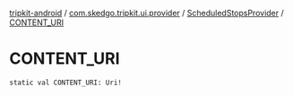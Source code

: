 [tripkit-android](../../index.md) / [com.skedgo.tripkit.ui.provider](../index.md) / [ScheduledStopsProvider](index.md) / [CONTENT_URI](./-c-o-n-t-e-n-t_-u-r-i.md)

# CONTENT_URI

`static val CONTENT_URI: Uri!`